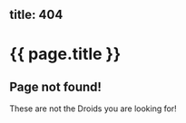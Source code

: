 title: 404
---

# {{ page.title }}

## Page not found!

These are not the Droids you are looking for!